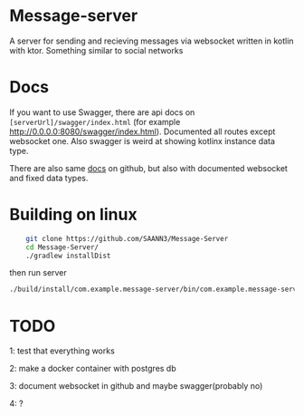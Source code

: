
# Message-server
A server for sending and recieving messages via websocket written in kotlin with ktor. Something similar to social networks

# Docs
If you want to use Swagger, there are  api docs on ```[serverUrl]/swagger/index.html``` (for example http://0.0.0.0:8080/swagger/index.html). Documented all routes except websocket one. Also swagger is weird at showing kotlinx instance data type.

There are also same [docs](https://github.com/SAANN3/Message-Server/blob/main/docs/api.md) on github, but also with documented websocket and fixed data types.

# Building on linux

```sh
    git clone https://github.com/SAANN3/Message-Server
    cd Message-Server/
    ./gradlew installDist
```
then run server  

```sh
./build/install/com.example.message-server/bin/com.example.message-server 
```
# TODO
1: test that everything works

2: make a docker container with postgres db

3: document websocket in github and maybe swagger(probably no)

4: ?
